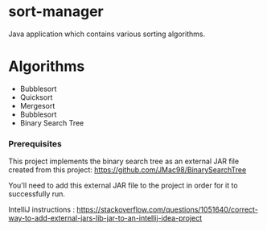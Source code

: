 # sort-manager

Java application which contains various sorting algorithms.

# Algorithms

* Bubblesort
* Quicksort
* Mergesort
* Bubblesort
* Binary Search Tree 

### Prerequisites

This project implements the binary search tree as an external JAR file created from this project: https://github.com/JMac98/BinarySearchTree

You'll need to add this external JAR file to the project in order for it to successfully run.

IntelliJ instructions : https://stackoverflow.com/questions/1051640/correct-way-to-add-external-jars-lib-jar-to-an-intellij-idea-project



